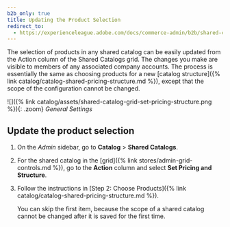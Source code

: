```yaml
---
b2b_only: true
title: Updating the Product Selection
redirect_to:
  - https://experienceleague.adobe.com/docs/commerce-admin/b2b/shared-catalogs/catalog-shared-manage.html#update-the-product-selection
---
```


The selection of products in any shared catalog can be easily updated from the Action column of the Shared Catalogs grid. The changes you make are visible to members of any associated company accounts. The process is essentially the same as choosing products for a new [catalog structure]({% link catalog/catalog-shared-pricing-structure.md %}), except that the scope of the configuration cannot be changed.

![]({% link catalog/assets/shared-catalog-grid-set-pricing-structure.png %}){: .zoom}
_General Settings_

## Update the product selection

1. On the _Admin_ sidebar, go to **Catalog** > **Shared Catalogs**.

1. For the shared catalog in the [grid]({% link stores/admin-grid-controls.md %}), go to the **Action** column and select **Set Pricing and Structure**.

1. Follow the instructions in [Step 2: Choose Products]({% link catalog/catalog-shared-pricing-structure.md %}).

   You can skip the first item, because the scope of a shared catalog cannot be changed after it is saved for the first time.
